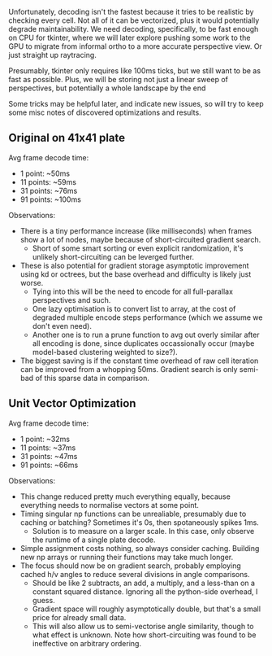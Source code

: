 Unfortunately, decoding isn't the fastest because it tries to be realistic by checking every cell.
Not all of it can be vectorized, plus it would potentially degrade maintainability.
We need decoding, specifically, to be fast enough on CPU for tkinter,
where we will later explore pushing some work to the GPU to migrate from informal ortho to a more accurate perspective view.
Or just straight up raytracing.

Presumably, tkinter only requires like 100ms ticks, but we still want to be as fast as possible.
Plus, we will be storing not just a linear sweep of perspectives, but potentially a whole landscape by the end

Some tricks may be helpful later, and indicate new issues,
so will try to keep some misc notes of discovered optimizations and results.

## Original on 41x41 plate
Avg frame decode time:
- 1 point: ~50ms
- 11 points: ~59ms
- 31 points: ~76ms
- 91 points: ~100ms

Observations:
- There is a tiny performance increase (like milliseconds) when frames show a lot of nodes, maybe because of short-circuited gradient search.
    - Short of some smart sorting or even explicit randomization, it's unlikely short-circuiting can be leverged further.
- These is also potential for gradient storage asymptotic improvement using kd or octrees, but the base overhead and difficulty is likely just worse.
    - Tying into this will be the need to encode for all full-parallax perspectives and such.
    - One lazy optimisation is to convert list to array, at the cost of degraded multiple encode steps performance (which we assume we don't even need).
    - Another one is to run a prune function to avg out overly similar after all encoding is done, since duplicates occassionally occur (maybe model-based clustering weighted to size?).
- The biggest saving is if the constant time overhead of raw cell iteration can be improved from a whopping 50ms. Gradient search is only semi-bad of this sparse data in comparison.

## Unit Vector Optimization
Avg frame decode time:
- 1 point: ~32ms
- 11 points: ~37ms
- 31 points: ~47ms
- 91 points: ~66ms

Observations:
- This change reduced pretty much everything equally, because everything needs to normalise vectors at some point.
- Timing singular np functions can be unrealiable, presumably due to caching or batching? Sometimes it's 0s, then spotaneously spikes 1ms.
    - Solution is to measure on a larger scale. In this case, only observe the runtime of a single plate decode.
- Simple assignment costs nothing, so always consider caching. Building new np arrays or running their functions may take much longer.
- The focus should now be on gradient search, probably employing cached h/v angles to reduce several divisions in angle comparisons.
    - Should be like 2 subtracts, an add, a multiply, and a less-than on a constant squared distance. Ignoring all the python-side overhead, I guess.
    - Gradient space will roughly asymptotically double, but that's a small price for already small data.
    - This will also allow us to semi-vectorise angle similarity, though to what effect is unknown. Note how short-circuiting was found to be ineffective on arbitrary ordering.